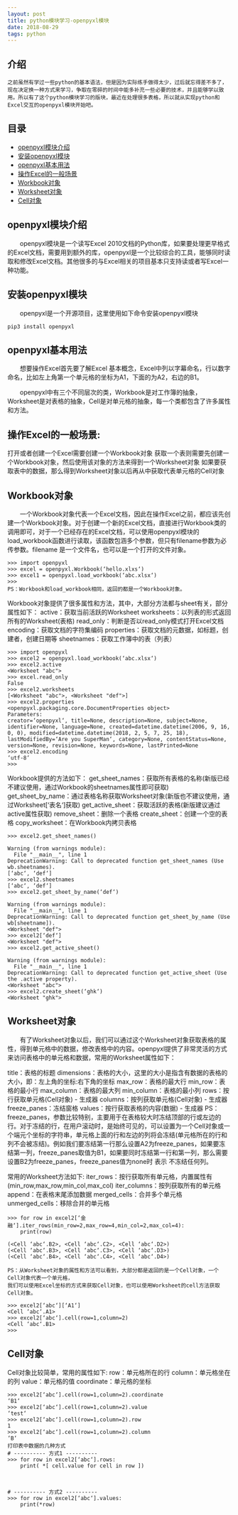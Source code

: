 ```yaml
---
layout: post
title: python模块学习-openpyxl模块
date: 2018-08-29 
tags: python    
---
```


## 介绍
    之前虽然有学过一些python的基本语法，但是因为实际练手做得太少，过后就忘得差不多了，现在决定换一种方式来学习，争取在零碎的时间中能多补充一些必要的技术，并且能够学以致用。所以有了这个python模块学习的版块，最近在处理很多表格，所以就从实现python和Excel交互的openpyxl模块开始吧。 




## 目录
* [openpyxl模块介绍](#part1)
* [安装openpyxl模块](#part2)
* [openpyxl基本用法](#part3)
* [操作Excel的一般场景](#part4)
* [Workbook对象](#part5)
* [Worksheet对象](#part6)
* [Cell对象](#part7)



## <a name="part1"></a>openpyxl模块介绍
　　openpyxl模块是一个读写Excel 2010文档的Python库，如果要处理更早格式的Excel文档，需要用到额外的库，openpyxl是一个比较综合的工具，能够同时读取和修改Excel文档。其他很多的与Excel相关的项目基本只支持读或者写Excel一种功能。

## <a name="part2"></a>安装openpyxl模块
　　openpyxl是一个开源项目，这里使用如下命令安装openpyxl模块
```
pip3 install openpyxl
```
## <a name="part3"></a>openpyxl基本用法
　　想要操作Excel首先要了解Excel 基本概念，Excel中列以字幕命名，行以数字命名，比如左上角第一个单元格的坐标为A1，下面的为A2，右边的B1。

　　openpyxl中有三个不同层次的类，Workbook是对工作簿的抽象，Worksheet是对表格的抽象，Cell是对单元格的抽象，每一个类都包含了许多属性和方法。

## <a name="part4"></a>操作Excel的一般场景:

打开或者创建一个Excel需要创建一个Workbook对象
获取一个表则需要先创建一个Workbook对象，然后使用该对象的方法来得到一个Worksheet对象
如果要获取表中的数据，那么得到Worksheet对象以后再从中获取代表单元格的Cell对象

## <a name="part5"></a>Workbook对象
　　一个Workbook对象代表一个Excel文档，因此在操作Excel之前，都应该先创建一个Workbook对象。对于创建一个新的Excel文档，直接进行Workbook类的调用即可，对于一个已经存在的Excel文档，可以使用openpyxl模块的load_workbook函数进行读取，该函数包涵多个参数，但只有filename参数为必传参数。filename 是一个文件名，也可以是一个打开的文件对象。
```
>>> import openpyxl
>>> excel = openpyxl.Workbook(‘hello.xlxs‘)
>>> excel1 = openpyxl.load_workbook(‘abc.xlsx‘)
>>> 
PS：Workbook和load_workbook相同，返回的都是一个Workbook对象。
```

Workbook对象提供了很多属性和方法，其中，大部分方法都与sheet有关，部分属性如下：
active：获取当前活跃的Worksheet
worksheets：以列表的形式返回所有的Worksheet(表格)
read_only：判断是否以read_only模式打开Excel文档
encoding：获取文档的字符集编码
properties：获取文档的元数据，如标题，创建者，创建日期等
sheetnames：获取工作簿中的表（列表）

```
>>> import openpyxl
>>> excel2 = openpyxl.load_workbook(‘abc.xlsx‘)
>>> excel2.active
<Worksheet "abc">
>>> excel.read_only
False
>>> excel2.worksheets
[<Worksheet "abc">, <Worksheet "def">]
>>> excel2.properties
<openpyxl.packaging.core.DocumentProperties object>
Parameters:
creator=‘openpyxl‘, title=None, description=None, subject=None, identifier=None, language=None, created=datetime.datetime(2006, 9, 16, 0, 0), modified=datetime.datetime(2018, 2, 5, 7, 25, 18), lastModifiedBy=‘Are you SuperMan‘, category=None, contentStatus=None, version=None, revision=None, keywords=None, lastPrinted=None
>>> excel2.encoding
‘utf-8‘
>>> 
```

Workbook提供的方法如下：
get_sheet_names：获取所有表格的名称(新版已经不建议使用，通过Workbook的sheetnames属性即可获取)
get_sheet_by_name：通过表格名称获取Worksheet对象(新版也不建议使用，通过Worksheet[‘表名‘]获取)
get_active_sheet：获取活跃的表格(新版建议通过active属性获取)
remove_sheet：删除一个表格
create_sheet：创建一个空的表格
copy_worksheet：在Workbook内拷贝表格

```
>>> excel2.get_sheet_names()

Warning (from warnings module):
  File "__main__", line 1
DeprecationWarning: Call to deprecated function get_sheet_names (Use wb.sheetnames).
[‘abc‘, ‘def‘]
>>> excel2.sheetnames
[‘abc‘, ‘def‘]
>>> excel2.get_sheet_by_name(‘def‘)

Warning (from warnings module):
  File "__main__", line 1
DeprecationWarning: Call to deprecated function get_sheet_by_name (Use wb[sheetname]).
<Worksheet "def">
>>> excel2[‘def‘]
<Worksheet "def">
>>> excel2.get_active_sheet()

Warning (from warnings module):
  File "__main__", line 1
DeprecationWarning: Call to deprecated function get_active_sheet (Use the .active property).
<Worksheet "abc">
>>> excel2.create_sheet(‘ghk‘)
<Worksheet "ghk">
```
## <a name="part6"></a>Worksheet对象
　　有了Worksheet对象以后，我们可以通过这个Worksheet对象获取表格的属性，得到单元格中的数据，修改表格中的内容。openpyxl提供了非常灵活的方式来访问表格中的单元格和数据，常用的Worksheet属性如下：

title：表格的标题
dimensions：表格的大小，这里的大小是指含有数据的表格的大小，即：左上角的坐标:右下角的坐标
max_row：表格的最大行
min_row：表格的最小行
max_column：表格的最大列
min_column：表格的最小列
rows：按行获取单元格(Cell对象) - 生成器
columns：按列获取单元格(Cell对象) - 生成器
freeze_panes：冻结窗格
values：按行获取表格的内容(数据)  - 生成器
PS：freeze_panes，参数比较特别，主要用于在表格较大时冻结顶部的行或左边的行。对于冻结的行，在用户滚动时，是始终可见的，可以设置为一个Cell对象或一个端元个坐标的字符串，单元格上面的行和左边的列将会冻结(单元格所在的行和列不会被冻结)。例如我们要冻结第一行那么设置A2为freeze_panes，如果要冻结第一列，freeze_panes取值为B1，如果要同时冻结第一行和第一列，那么需要设置B2为freeze_panes，freeze_panes值为none时 表示 不冻结任何列。

常用的Worksheet方法如下:
iter_rows：按行获取所有单元格，内置属性有(min_row,max_row,min_col,max_col)
iter_columns：按列获取所有的单元格
append：在表格末尾添加数据
merged_cells：合并多个单元格
unmerged_cells：移除合并的单元格

```
>>> for row in excel2[‘金融‘].iter_rows(min_row=2,max_row=4,min_col=2,max_col=4):
	print(row)

(<Cell ‘abc‘.B2>, <Cell ‘abc‘.C2>, <Cell ‘abc‘.D2>)
(<Cell ‘abc‘.B3>, <Cell ‘abc‘.C3>, <Cell ‘abc‘.D3>)
(<Cell ‘abc‘.B4>, <Cell ‘abc‘.C4>, <Cell ‘abc‘.D4>)

PS：从Worksheet对象的属性和方法可以看到，大部分都是返回的是一个Cell对象，一个Cell对象代表一个单元格，
我们可以使用Excel坐标的方式来获取Cell对象，也可以使用Worksheet的cell方法获取Cell对象。

>>> excel2[‘abc‘][‘A1‘]
<Cell ‘abc‘.A1>
>>> excel2[‘abc‘].cell(row=1,column=2)
<Cell ‘abc‘.B1>
>>> 
```
## <a name="part7"></a>Cell对象

Cell对象比较简单，常用的属性如下:
row：单元格所在的行
column：单元格坐在的列
value：单元格的值
coordinate：单元格的坐标
```
>>> excel2[‘abc‘].cell(row=1,column=2).coordinate
‘B1‘
>>> excel2[‘abc‘].cell(row=1,column=2).value
‘test‘
>>> excel2[‘abc‘].cell(row=1,column=2).row
1
>>> excel2[‘abc‘].cell(row=1,column=2).column
‘B‘
打印表中数据的几种方式
# ---------- 方式1 ----------
>>> for row in excel2[‘abc‘].rows:
	print( *[ cell.value for cell in row ])



# ---------- 方式2 ----------
>>> for row in excel2[‘abc‘].values:
	print(*row)
```

